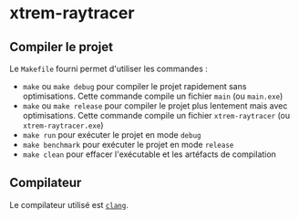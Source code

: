 # xtrem-raytracer

## Compiler le projet

Le `Makefile` fourni permet d'utiliser les commandes :
* `make` ou `make debug` pour compiler le projet rapidement sans optimisations. Cette commande compile un fichier `main` (ou `main.exe`)
* `make` ou `make release` pour compiler le projet plus lentement mais avec optimisations. Cette commande compile un fichier `xtrem-raytracer` (ou `xtrem-raytracer.exe`)
* `make run` pour exécuter le projet en mode `debug`
* `make benchmark` pour exécuter le projet en mode `release`
* `make clean` pour effacer l'exécutable et les artéfacts de compilation

## Compilateur

Le compilateur utilisé est [`clang`](https://github.com/llvm/llvm-project/releases/tag/llvmorg-13.0.0).
